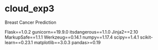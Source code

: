 # cloud_exp3
Breast Cancer Prediction

Flask==1.0.2
gunicorn==19.9.0
itsdangerous==1.1.0
Jinja2==2.10
MarkupSafe==1.1.1
Werkzeug==0.14.1
numpy==1.17.4
scipy==1.4.1
scikit-learn==0.23.1
matplotlib==3.0.3
pandas>=0.19
